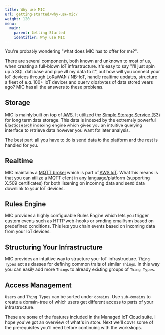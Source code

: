 ```yaml
---
title: Why use MIC
url: getting-started/why-use-mic/
weight: 120
menu:
  main:
    parent: Getting Started
    identifier: Why use MIC
---
```


You're probably wondering "what does MIC has to offer for me?".

There are several components, both known and unknown to most of us, when creating a full-blown IoT infrastructure. It's easy to say "I'll just spin up a SQL database and pipe all my data to it", but how will you connect your IoT devices through LoRaWAN / NB-IoT, handle realtime updates, structure a fleet of e.g. 100+ IoT devices and query gigabytes of data stored years ago? MIC has all the answers to these problems.

## Storage

MIC is mainly built on top of [AWS](https://aws.amazon.com/). It utilized the [Simple Storage Service (S3)](https://aws.amazon.com/s3/) for long term data storage. This data is indexed by the extremely powerful [Elasticsearch](https://www.elastic.co/) indexing engine which gives you an intuitive querying interface to retrieve data however you want for later analysis.

The best part: all you have to do is send data to the platform and the rest is handled for you.

## Realtime

MIC maintains a [MQTT broker](https://docs.aws.amazon.com/iot/latest/developerguide/protocols.html) which is part of [AWS IoT](https://aws.amazon.com/iot/). What this means is that you can utilize a MQTT client in any language/platform (supporting X.509 certificates) for both listening on incoming data and send data downlink to your IoT devices.

## Rules Engine

MIC provides a highly configurable Rules Engine which lets you trigger custom events such as HTTP web-hooks or sending email/sms based on predefined conditions. This lets you chain events based on incoming data from your IoT devices.

## Structuring Your Infrastructure

MIC provides an intuitive way to structure your IoT infrastructure. `Thing Types` act as classes for defining common traits of similar `Things`. In this way you can easily add more `Things` to already existing groups of `Thing Types`.

## Access Management

`Users` and `Thing Types` can be sorted under `domains`. Use `sub-domains` to create a domain-tree of which users get different access to parts of your infrastructure.

These are some of the features included in the Managed IoT Cloud suite. I hope you've got an overview of what's in store. Next we'll cover some of the prerequisites you'll need before continuing with the workshops.
